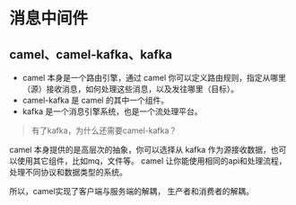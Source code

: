 # 消息中间件

## camel、camel-kafka、kafka

- camel 本身是一个路由引擎，通过 camel 你可以定义路由规则，指定从哪里（源）接收消息，如何处理这些消息，以及发往哪里（目标）。
- camel-kafka 是 camel 的其中一个组件。
- kafka 是一个消息引擎系统，也是一个流处理平台。

> 有了kafka，为什么还需要camel-kafka？

camel 本身提供的是高层次的抽象，你可以选择从 kafka 作为源接收数据，也可以使用其它组件，比如mq，文件等。
camel 让你能使用相同的api和处理流程，处理不同协议和数据类型的系统。

所以，camel实现了客户端与服务端的解耦， 生产者和消费者的解耦。

